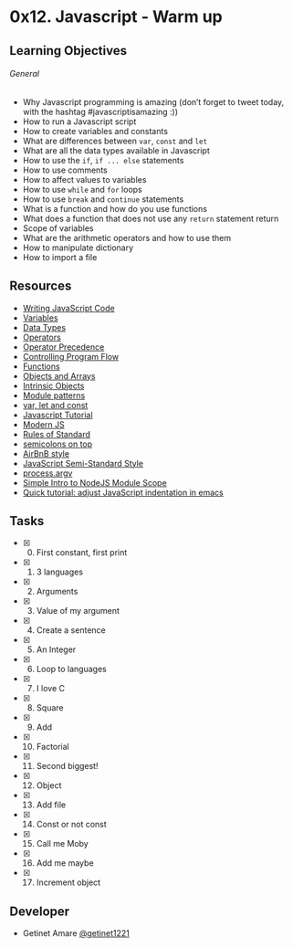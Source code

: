 # 0x12. Javascript - Warm up

## Learning Objectives
###### General
* Why Javascript programming is amazing (don’t forget to tweet today, with the hashtag #javascriptisamazing :))
* How to run a Javascript script
* How to create variables and constants
* What are differences between ```var```, ```const``` and ```let```
* What are all the data types available in Javascript
* How to use the ```if```, ```if ... else``` statements
* How to use comments
* How to affect values to variables
* How to use ```while``` and ```for``` loops
* How to use ```break``` and ```continue``` statements
* What is a function and how do you use functions
* What does a function that does not use any ```return``` statement return
* Scope of variables
* What are the arithmetic operators and how to use them
* How to manipulate dictionary
* How to import a file

## Resources
* [Writing JavaScript Code](https://developer.mozilla.org/en-US/docs/Learn/Getting_started_with_the_web/JavaScript_basics)
* [Variables](https://developer.mozilla.org/en-US/docs/Learn/JavaScript/First_steps/Variables)
* [Data Types](https://developer.mozilla.org/en-US/docs/Web/JavaScript/Data_structures)
* [Operators](https://developer.mozilla.org/en-US/docs/Learn/Getting_started_with_the_web/JavaScript_basics)
* [Operator Precedence](https://developer.mozilla.org/en-US/docs/Web/JavaScript/Reference/Operators/Operator_Precedence)
* [Controlling Program Flow](https://developer.mozilla.org/en-US/docs/Web/JavaScript/Guide/Control_flow_and_error_handling)
* [Functions](https://developer.mozilla.org/en-US/docs/Learn/JavaScript/Building_blocks/Functions)
* [Objects and Arrays](https://developer.mozilla.org/en-US/docs/Learn/JavaScript/Objects)
* [Intrinsic Objects](https://developer.mozilla.org/en-US/docs/Learn/JavaScript/Objects)
* [Module patterns](http://darrenderidder.github.io/talks/ModulePatterns/#/)
* [var, let and const](https://www.youtube.com/watch?v=sjyJBL5fkp8)
* [Javascript Tutorial](https://www.youtube.com/watch?v=vZBCTc9zHtI)
* [Modern JS](https://github.com/mbeaudru/modern-js-cheatsheet)
* [Rules of Standard](https://standardjs.com/rules.html)
* [semicolons on top](https://github.com/standard/semistandard)
* [AirBnB style](https://github.com/airbnb/javascript)
* [JavaScript Semi-Standard Style](https://github.com/standard/semistandard)
* [process.argv](https://nodejs.org/api/process.html#process_process_argv)
* [Simple Intro to NodeJS Module Scope](http://51elliot.blogspot.com/2012/01/simple-intro-to-nodejs-module-scope.html)
* [Quick tutorial: adjust JavaScript indentation in emacs](https://medium.com/@elaine.yeung/quick-tutorial-adjust-javascript-indentation-in-emacs-f47f6e82d586)

## Tasks
* [x] 0. First constant, first print
* [x] 1. 3 languages
* [x] 2. Arguments
* [x] 3. Value of my argument
* [x] 4. Create a sentence
* [x] 5. An Integer
* [x] 6. Loop to languages
* [x] 7. I love C
* [x] 8. Square
* [x] 9. Add
* [x] 10. Factorial
* [x] 11. Second biggest!
* [x] 12. Object
* [x] 13. Add file
* [x] 14. Const or not const
* [x] 15. Call me Moby
* [x] 16. Add me maybe
* [x] 17. Increment object

## Developer
- Getinet Amare [@getinet1221](https://github.com/getinet1221)
